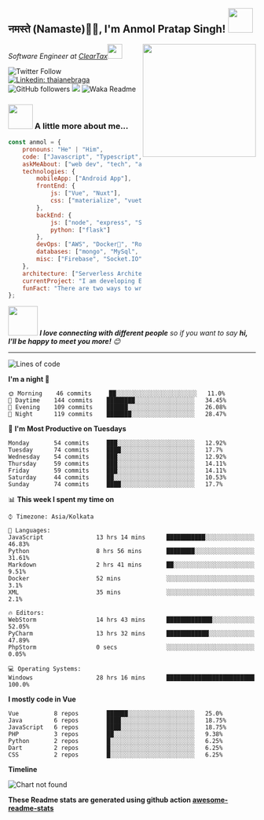 <h2>नमस्ते (Namaste)🙏🏻, I'm Anmol Pratap Singh! <img src="https://media.giphy.com/media/12oufCB0MyZ1Go/giphy.gif" width="50"></h2>
<img align='right' src="https://media.giphy.com/media/M9gbBd9nbDrOTu1Mqx/giphy.gif" width="230">
<p><em>Software Engineer at <a href="http://www.cleartax.in">ClearTax</a><img src="https://media.giphy.com/media/WUlplcMpOCEmTGBtBW/giphy.gif" width="30"> 
</em></p>

![Twitter Follow](https://img.shields.io/twitter/follow/misteranmol?label=Follow)
[![Linkedin: thaianebraga](https://img.shields.io/badge/-anmol-blue?style=flat-square&logo=Linkedin&logoColor=white&link=https://www.linkedin.com/in/anmol-p-singh/)](https://www.linkedin.com/in/anmol-p-singh/)
![GitHub followers](https://img.shields.io/github/followers/anmol098?label=Follow&style=social)
![](https://visitor-badge.glitch.me/badge?page_id=anmol098.anmol098)
![Waka Readme](https://github.com/anmol098/anmol098/workflows/Waka%20Readme/badge.svg)

### <img src="https://media.giphy.com/media/VgCDAzcKvsR6OM0uWg/giphy.gif" width="50"> A little more about me...  

```javascript
const anmol = {
    pronouns: "He" | "Him",
    code: ["Javascript", "Typescript", "Python", "Java", "php"],
    askMeAbout: ["web dev", "tech", "app dev", "photography"],
    technologies: {
        mobileApp: ["Android App"],
        frontEnd: {
            js: ["Vue", "Nuxt"],
            css: ["materialize", "vuetify", "bootstrap"]
        },
        backEnd: {
            js: ["node", "express", "SuiteScript"],
            python: ["flask"]
        },
        devOps: ["AWS", "Docker🐳", "Route53", "Nginx"],
        databases: ["mongo", "MySql", "sqlite"],
        misc: ["Firebase", "Socket.IO", "selenium", "open-cv", "php", "SuiteApp"]
    },
    architecture: ["Serverless Architecture", "Progressive web applications", "Single page applications"],
    currentProject: "I am developing Extension for NetSuite using SuiteScript2.0",
    funFact: "There are two ways to write error-free programs; only the third one works"
};
```

<img src="https://media.giphy.com/media/LnQjpWaON8nhr21vNW/giphy.gif" width="60"> <em><b>I love connecting with different people</b> so if you want to say <b>hi, I'll be happy to meet you more!</b> 😊</em>

---
<!--START_SECTION:waka-->
![Lines of code](https://img.shields.io/badge/From%20Hello%20World%20I've%20written-2.60M%20Lines%20of%20code-blue)

**I'm a night 🦉** 

```text
🌞 Morning    46 commits     ██░░░░░░░░░░░░░░░░░░░░░░░   11.0% 
🌆 Daytime    144 commits    ████████░░░░░░░░░░░░░░░░░   34.45% 
🌃 Evening    109 commits    ██████░░░░░░░░░░░░░░░░░░░   26.08% 
🌙 Night      119 commits    ███████░░░░░░░░░░░░░░░░░░   28.47%

```
📅 **I'm Most Productive on Tuesdays** 

```text
Monday       54 commits     ███░░░░░░░░░░░░░░░░░░░░░░   12.92% 
Tuesday      74 commits     ████░░░░░░░░░░░░░░░░░░░░░   17.7% 
Wednesday    54 commits     ███░░░░░░░░░░░░░░░░░░░░░░   12.92% 
Thursday     59 commits     ███░░░░░░░░░░░░░░░░░░░░░░   14.11% 
Friday       59 commits     ███░░░░░░░░░░░░░░░░░░░░░░   14.11% 
Saturday     44 commits     ██░░░░░░░░░░░░░░░░░░░░░░░   10.53% 
Sunday       74 commits     ████░░░░░░░░░░░░░░░░░░░░░   17.7%

```


📊 **This week I spent my time on** 

```text
⌚︎ Timezone: Asia/Kolkata

💬 Languages: 
JavaScript               13 hrs 14 mins      ███████████░░░░░░░░░░░░░░   46.83% 
Python                   8 hrs 56 mins       ████████░░░░░░░░░░░░░░░░░   31.61% 
Markdown                 2 hrs 41 mins       ██░░░░░░░░░░░░░░░░░░░░░░░   9.51% 
Docker                   52 mins             ░░░░░░░░░░░░░░░░░░░░░░░░░   3.1% 
XML                      35 mins             ░░░░░░░░░░░░░░░░░░░░░░░░░   2.1%

🔥 Editors: 
WebStorm                 14 hrs 43 mins      █████████████░░░░░░░░░░░░   52.05% 
PyCharm                  13 hrs 32 mins      ████████████░░░░░░░░░░░░░   47.89% 
PhpStorm                 0 secs              ░░░░░░░░░░░░░░░░░░░░░░░░░   0.05%

💻 Operating Systems: 
Windows                  28 hrs 16 mins      █████████████████████████   100.0%

```

**I mostly code in Vue** 

```text
Vue          8 repos        ██████░░░░░░░░░░░░░░░░░░░   25.0% 
Java         6 repos        ████░░░░░░░░░░░░░░░░░░░░░   18.75% 
JavaScript   6 repos        ████░░░░░░░░░░░░░░░░░░░░░   18.75% 
PHP          3 repos        ██░░░░░░░░░░░░░░░░░░░░░░░   9.38% 
Python       2 repos        █░░░░░░░░░░░░░░░░░░░░░░░░   6.25% 
Dart         2 repos        █░░░░░░░░░░░░░░░░░░░░░░░░   6.25% 
CSS          2 repos        █░░░░░░░░░░░░░░░░░░░░░░░░   6.25%

```


**Timeline**

![Chart not found](https://github.com/anmol098/anmol098/blob/master/charts/bar_graph.png) 


<!--END_SECTION:waka-->

**These Readme stats are generated using github action [awesome-readme-stats](https://github.com/anmol098/waka-readme-stats)**
